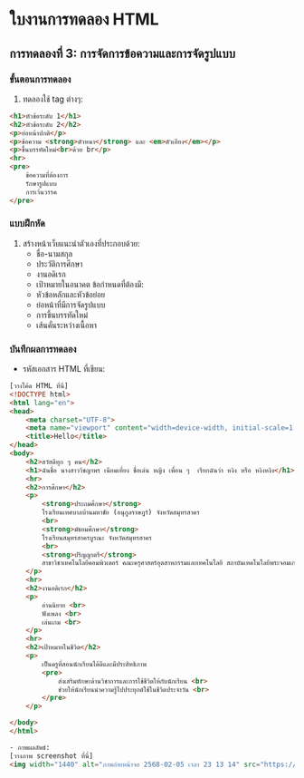 # ใบงานการทดลอง HTML
 
## การทดลองที่ 3: การจัดการข้อความและการจัดรูปแบบ
### ขั้นตอนการทดลอง
1. ทดลองใช้ tag ต่างๆ:
```html
<h1>หัวข้อระดับ 1</h1>
<h2>หัวข้อระดับ 2</h2>
<p>ย่อหน้าปกติ</p>
<p>ข้อความ <strong>ตัวหนา</strong> และ <em>ตัวเอียง</em></p>
<p>ขึ้นบรรทัดใหม่<br>ด้วย br</p>
<hr>
<pre>
    ข้อความที่ต้องการ
    รักษารูปแบบ
    การเว้นวรรค
</pre>
```

### แบบฝึกหัด
1. สร้างหน้าเว็บแนะนำตัวเองที่ประกอบด้วย:
   - ชื่อ-นามสกุล
   - ประวัติการศึกษา
   - งานอดิเรก
   - เป้าหมายในอนาคต
 ข้อกำหนดที่ต้องมี:
   - หัวข้อหลักและหัวข้อย่อย
   - ย่อหน้าที่มีการจัดรูปแบบ
   - การขึ้นบรรทัดใหม่
   - เส้นคั่นระหว่างเนื้อหา
### บันทึกผลการทดลอง
- รหัสเอกสาร HTML ที่เขียน:
```html
[วางโค้ด HTML ที่นี่]
<!DOCTYPE html>
<html lang="en">
<head>
    <meta charset="UTF-8">
    <meta name="viewport" content="width=device-width, initial-scale=1.0">
    <title>Hello</title>
</head>
<body>
    <h2>สวัสดีทุก ๆ คน</h2>
    <h1>ฉันชื่อ นางสาววิชญาพร เนียมเที่ยง ชื่อเล่น หญิง เพื่อน ๆ  เรียกฉันว่า หงิง หรือ หงิงหงิง</h1>
    <hr>
    <h2>การศึกษา</h2>
    <p>
        <strong>ประถมศึกษา</strong> 
        โรงเรียนเทศบาลบ้านมหาชัย (อนุกูลราษฎร์) จังหวัดสมุทรสาคร
        <br>
        <strong>มัธยมศึกษา</strong> 
        โรงเรียนสมุทรสาครบูรณะ จังหวัดสมุทรสาคร
        <br>
        <strong>ปริญญาตรี</strong> 
        สาขาวิชาเทคโนโลยีคอมพิวเตอร์ คณะครุศาสตร์อุตสาหกรรมและเทคโนโลยี สถาบันเทคโนโลยีพระจอมเกล้าเจ้าคุณทหารลาดกระบัง กรุงเทพมหานคร
    </p>
    <hr>
    <h2>งานอดิเรก</h2>
    <p>
        อ่านนิยาย <br>
        ฟังเพลง <br>
        เล่นเกม <br>        
    </p>
    <hr>
    <h2>เป้าหมายในชีวิต</h2>
    <p>
        เป็นครูที่สอนนักเรียนได้ดีและมีประสิทธิภาพ
        <pre>
            ส่งเสริมทักษะด้านวิชาการและการใช้ชีวิตให้กับนักเรียน <br>
            ช่วยให้นักเรียนนำความรู้ไปประยุกต์ใช้ในชีวิตประจำวัน <br>
        </pre>
    </p>

</body>
</html>

- ภาพผลลัพธ์:
[วางภาพ screenshot ที่นี่]
<img width="1440" alt="ภาพถ่ายหน้าจอ 2568-02-05 เวลา 23 13 14" src="https://github.com/user-attachments/assets/74e12c4e-6c90-4a4d-b957-5e9d0efae6fc" />




